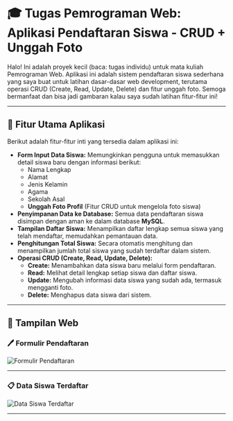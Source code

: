 # 🎓 Tugas Pemrograman Web: Aplikasi Pendaftaran Siswa - CRUD + Unggah Foto
Halo! Ini adalah proyek kecil (baca: tugas individu) untuk mata kuliah Pemrograman Web. Aplikasi ini adalah sistem pendaftaran siswa sederhana yang saya buat untuk latihan dasar-dasar web development, terutama operasi CRUD (Create, Read, Update, Delete) dan fitur unggah foto. Semoga bermanfaat dan bisa jadi gambaran kalau saya sudah latihan fitur-fitur ini!

---

## 🚀 Fitur Utama Aplikasi
Berikut adalah fitur-fitur inti yang tersedia dalam aplikasi ini:

* **Form Input Data Siswa:** Memungkinkan pengguna untuk memasukkan detail siswa baru dengan informasi berikut:
    * Nama Lengkap
    * Alamat
    * Jenis Kelamin
    * Agama
    * Sekolah Asal
    * **Unggah Foto Profil** (Fitur CRUD untuk mengelola foto siswa)
* **Penyimpanan Data ke Database:** Semua data pendaftaran siswa disimpan dengan aman ke dalam database **MySQL**.
* **Tampilan Daftar Siswa:** Menampilkan daftar lengkap semua siswa yang telah mendaftar, memudahkan pemantauan data.
* **Penghitungan Total Siswa:** Secara otomatis menghitung dan menampilkan jumlah total siswa yang sudah terdaftar dalam sistem.
* **Operasi CRUD (Create, Read, Update, Delete):**
    * **Create:** Menambahkan data siswa baru melalui form pendaftaran.
    * **Read:** Melihat detail lengkap setiap siswa dan daftar siswa.
    * **Update:** Mengubah informasi data siswa yang sudah ada, termasuk mengganti foto.
    * **Delete:** Menghapus data siswa dari sistem.


---

## 📸 Tampilan Web

### 🖊️ Formulir Pendaftaran

![Formulir Pendaftaran](https://github.com/user-attachments/assets/d0c3764f-cd4e-47f0-89ad-753497cfb84a)


---

### 📋 Data Siswa Terdaftar

![Data Siswa Terdaftar](https://github.com/user-attachments/assets/73536d81-6209-4da0-93c4-a1305bdc7a96)


---

